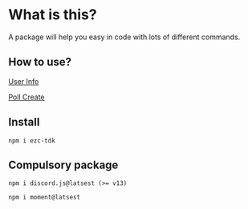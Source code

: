 <h1>What is this?</h1>

<p>A package will help you easy in code with lots of different commands.</p>
<h2>How to use?</h2>

[User Info](https://github.com/TruongDuyKhai/How-to-use-ezc-tdk/blob/main/UserInfo.js)

[Poll Create](https://github.com/TruongDuyKhai/How-to-use-ezc-tdk/blob/main/pollCreate.js)

<h2>Install</h2>

`npm i ezc-tdk`
<h2>Compulsory package</h2>

```
npm i discord.js@latsest (>= v13)

npm i moment@latsest
```
